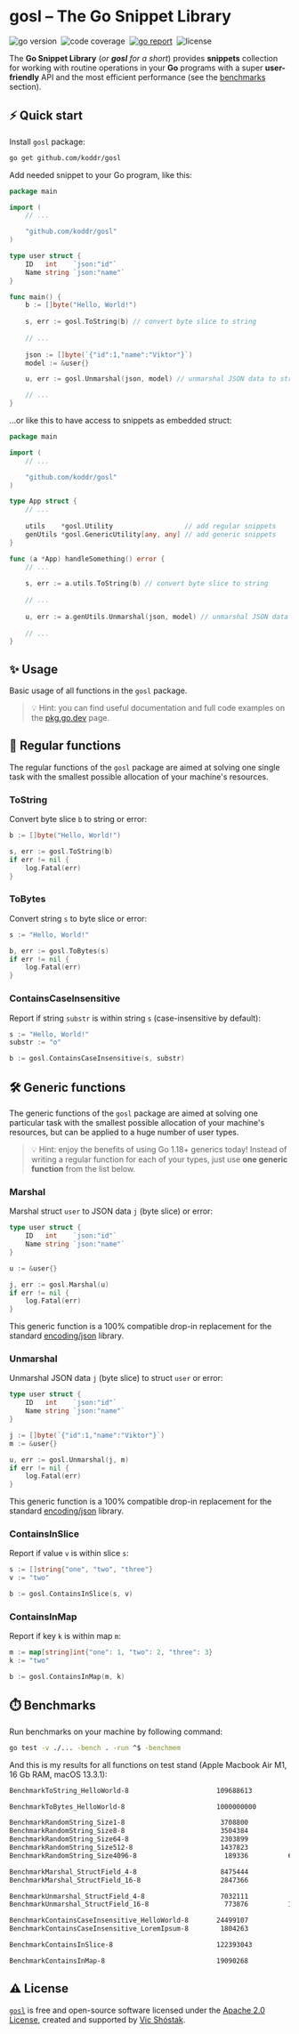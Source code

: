 # gosl – The Go Snippet Library

<img src="https://img.shields.io/badge/Go-1.20+-00ADD8?style=for-the-badge&logo=go" alt="go version" />&nbsp;
<img src="https://img.shields.io/badge/code_coverage-98%25-success?style=for-the-badge&logo=none" alt="code coverage" />&nbsp;
<a href="https://goreportcard.com/report/github.com/koddr/gosl" target="_blank"><img src="https://img.shields.io/badge/Go_report-A+-success?style=for-the-badge&logo=none" alt="go report" /></a>&nbsp;
<img src="https://img.shields.io/badge/license-Apache_2.0-red?style=for-the-badge&logo=none" alt="license" />

The **Go Snippet Library** (_or **gosl** for a short_) provides **snippets** 
collection for working with routine operations in your **Go** programs with 
a super **user-friendly** API and the most efficient performance (see the 
[benchmarks](https://github.com/koddr/gosl/tree/main#%EF%B8%8F-benchmarks) section).

## ⚡️ Quick start

Install `gosl` package:

```bash
go get github.com/koddr/gosl
```

Add needed snippet to your Go program, like this:

```go
package main

import (
    // ...

    "github.com/koddr/gosl"
)

type user struct {
    ID   int    `json:"id"`
    Name string `json:"name"`
}

func main() {
    b := []byte("Hello, World!")
    
    s, err := gosl.ToString(b) // convert byte slice to string
    
    // ...
    
    json := []byte(`{"id":1,"name":"Viktor"}`)
    model := &user{}

    u, err := gosl.Unmarshal(json, model) // unmarshal JSON data to struct

    // ...
}
```

...or like this to have access to snippets as embedded struct:

```go
package main

import (
    // ...

    "github.com/koddr/gosl"
)

type App struct {
    // ...
    
    utils    *gosl.Utility                  // add regular snippets
    genUtils *gosl.GenericUtility[any, any] // add generic snippets
}

func (a *App) handleSomething() error {
    // ...
    
    s, err := a.utils.ToString(b) // convert byte slice to string
    
    // ...
    
    u, err := a.genUtils.Unmarshal(json, model) // unmarshal JSON data to struct
    
    // ...
}
```

## ✨ Usage

Basic usage of all functions in the `gosl` package.

> 💡 Hint: you can find useful documentation and full code examples on the 
> [pkg.go.dev](https://pkg.go.dev/github.com/koddr/gosl) page.

## 🔨 Regular functions

The regular functions of the `gosl` package are aimed at solving one single 
task with the smallest possible allocation of your machine's resources.

### ToString

Convert byte slice `b` to string or error:

```go
b := []byte("Hello, World!")

s, err := gosl.ToString(b)
if err != nil {
    log.Fatal(err)
}
```

### ToBytes

Convert string `s` to byte slice or error:

```go
s := "Hello, World!"

b, err := gosl.ToBytes(s)
if err != nil {
    log.Fatal(err)
}
```

### ContainsCaseInsensitive

Report if string `substr` is within string `s` (case-insensitive by default):

```go
s := "Hello, World!"
substr := "o"

b := gosl.ContainsCaseInsensitive(s, substr)
```

## 🛠️ Generic functions

The generic functions of the `gosl` package are aimed at solving one 
particular task with the smallest possible allocation of your machine's 
resources, but can be applied to a huge number of user types.

> 💡 Hint: enjoy the benefits of using Go 1.18+ generics today! Instead of 
> writing a regular function for each of your types, just use **one generic 
> function** from the list below.

### Marshal

Marshal struct `user` to JSON data `j` (byte slice) or error:

```go
type user struct {
    ID   int    `json:"id"`
    Name string `json:"name"`
}

u := &user{}

j, err := gosl.Marshal(u)
if err != nil {
    log.Fatal(err)
}
```

This generic function is a 100% compatible drop-in replacement for the standard 
[encoding/json](https://pkg.go.dev/encoding/json) library.

### Unmarshal

Unmarshal JSON data `j` (byte slice) to struct `user` or error:

```go
type user struct {
    ID   int    `json:"id"`
    Name string `json:"name"`
}

j := []byte(`{"id":1,"name":"Viktor"}`)
m := &user{}

u, err := gosl.Unmarshal(j, m)
if err != nil {
    log.Fatal(err)
}
```

This generic function is a 100% compatible drop-in replacement for the standard 
[encoding/json](https://pkg.go.dev/encoding/json) library.

### ContainsInSlice

Report if value `v` is within slice `s`:

```go
s := []string{"one", "two", "three"}
v := "two"

b := gosl.ContainsInSlice(s, v)
```

### ContainsInMap

Report if key `k` is within map `m`:

```go
m := map[string]int{"one": 1, "two": 2, "three": 3}
k := "two"

b := gosl.ContainsInMap(m, k)
```

## ⏱️ Benchmarks

Run benchmarks on your machine by following command:

```bash
go test -v ./... -bench . -run ^$ -benchmem
```

And this is my results for all functions on test stand (Apple Macbook 
Air M1, 16 Gb RAM, macOS 13.3.1):

```bash
BenchmarkToString_HelloWorld-8                  	109688613	        10.58 ns/op	      16 B/op	       1 allocs/op

BenchmarkToBytes_HelloWorld-8                   	1000000000	       0.6284 ns/op	       0 B/op	       0 allocs/op

BenchmarkRandomString_Size1-8                   	 3708800	       324.4 ns/op	       6 B/op	       3 allocs/op
BenchmarkRandomString_Size8-8                   	 3504384	       342.5 ns/op	      24 B/op	       3 allocs/op
BenchmarkRandomString_Size64-8                  	 2303899	       517.5 ns/op	     160 B/op	       3 allocs/op
BenchmarkRandomString_Size512-8                 	 1437823	       833.8 ns/op	    1280 B/op	       3 allocs/op
BenchmarkRandomString_Size4096-8                	  189336	      6255 ns/op	   10240 B/op	       3 allocs/op

BenchmarkMarshal_StructField_4-8                	 8475444	       141.2 ns/op	      48 B/op	       3 allocs/op
BenchmarkMarshal_StructField_16-8               	 2847366	       421.5 ns/op	     192 B/op	       3 allocs/op

BenchmarkUnmarshal_StructField_4-8              	 7032111	       169.9 ns/op	      32 B/op	       3 allocs/op
BenchmarkUnmarshal_StructField_16-8             	  773876	      1553 ns/op	     864 B/op	      45 allocs/op

BenchmarkContainsCaseInsensitive_HelloWorld-8   	24499107	        48.53 ns/op	      16 B/op	       1 allocs/op
BenchmarkContainsCaseInsensitive_LoremIpsum-8   	 1804263	       663.4 ns/op	     448 B/op	       1 allocs/op

BenchmarkContainsInSlice-8                      	122393043	        9.817 ns/op	       0 B/op	       0 allocs/op

BenchmarkContainsInMap-8                        	19090268	        62.58 ns/op	       0 B/op	       0 allocs/op
```

## ⚠️ License

[`gosl`](https://github.com/koddr/gosl) is free and open-source software 
licensed under the [Apache 2.0 License](LICENSE), created and supported by
[Vic Shóstak](https://github.com/koddr).

